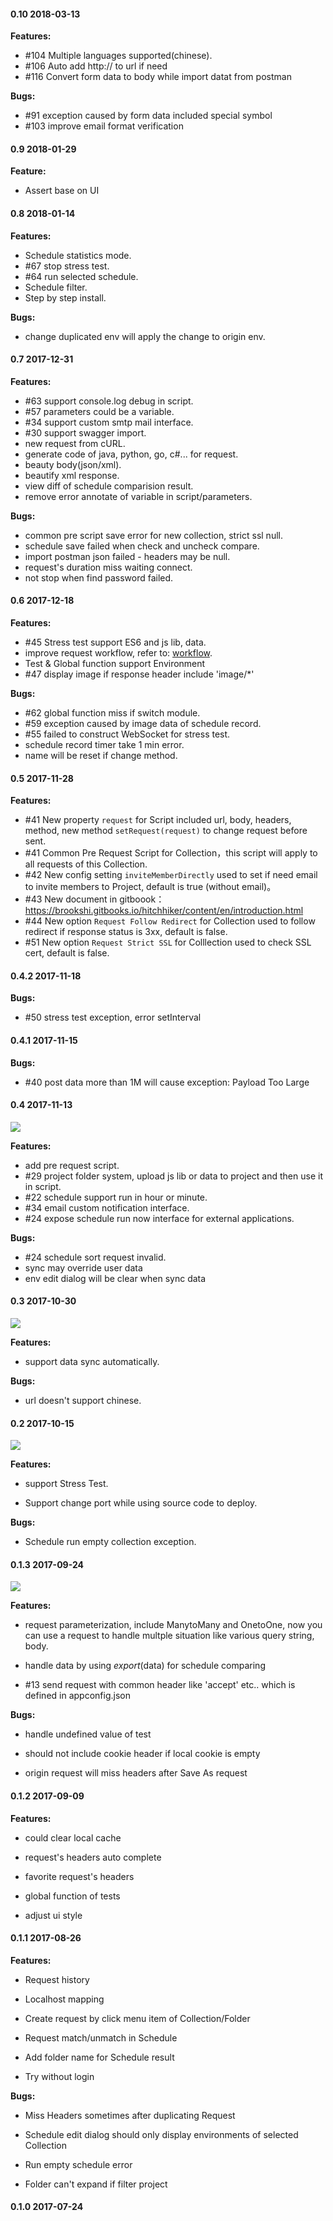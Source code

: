 #### 0.10 2018-03-13

**Features:**

* \#104 Multiple languages supported(chinese).
* \#106 Auto add http:// to url if need
* \#116 Convert form data to body while import datat from postman

**Bugs:**

* \#91 exception caused by form data included special symbol
* \#103 improve email format verification

#### 0.9 2018-01-29

**Feature:**

* Assert base on UI


#### 0.8 2018-01-14

**Features:**

* Schedule statistics mode.
* \#67 stop stress test.
* \#64 run selected schedule.
* Schedule filter.
* Step by step install.

**Bugs:**

* change duplicated env will apply the change to origin env.


#### 0.7 2017-12-31

**Features:**

* \#63 support console.log debug in script.
* \#57 parameters could be a variable.
* \#34 support custom smtp mail interface.
* \#30 support swagger import.
* new request from cURL.
* generate code of java, python, go, c#... for request.
* beauty body(json/xml).
* beautify xml response.
* view diff of schedule comparision result.
* remove error annotate of variable in script/parameters.

**Bugs:**

* common pre script save error for new collection, strict ssl null.
* schedule save failed when check and uncheck compare.
* import postman json failed - headers may be null.
* request's duration miss waiting connect.
* not stop when find password failed.


#### 0.6 2017-12-18

**Features:**

* \#45 Stress test support ES6 and js lib, data.
* improve request workflow, refer to: [workflow](https://raw.githubusercontent.com/brookshi/images/master/Hitchhiker/script/reuqest_wf.png).
* Test & Global function support Environment
* \#47 display image if response header include 'image/*'

**Bugs:**

* \#62 global function miss if switch module.
* \#59 exception caused by image data of schedule record.
* \#55 failed to construct WebSocket for stress test.
* schedule record timer take 1 min error.
* name will be reset if change method.


#### 0.5 2017-11-28

**Features:**

* \#41 New property `request` for Script included url, body, headers, method, new method `setRequest(request)` to change request before sent.
* \#41 Common Pre Request Script for Collection，this script will apply to all requests of this Collection.
* \#42 New config setting `inviteMemberDirectly` used to set if need email to invite members to Project, default is true (without email)。
* \#43 New document in gitboook： https://brookshi.gitbooks.io/hitchhiker/content/en/introduction.html
* \#44 New option `Request Follow Redirect` for Collection used to follow redirect if response status is 3xx, default is false.
* \#51 New option `Request Strict SSL` for Colllection used to check SSL cert, default is false.


#### 0.4.2 2017-11-18

**Bugs:**

* \#50 stress test exception, error setInterval


#### 0.4.1 2017-11-15

**Bugs:**

* \#40 post data more than 1M will cause exception: Payload Too Large


#### 0.4 2017-11-13

![](https://raw.githubusercontent.com/brookshi/images/master/Hitchhiker/pre_request_script.PNG)

**Features:**

* add pre request script.
* \#29 project folder system, upload js lib or data to project and then use it in script.
* \#22 schedule support run in hour or minute.
* \#34 email custom notification interface.
* \#24 expose schedule run now interface for external applications.

**Bugs:**

* \#24 schedule sort request invalid.
* sync may override user data
* env edit dialog will be clear when sync data


#### 0.3 2017-10-30

![](https://raw.githubusercontent.com/brookshi/images/master/Hitchhiker/sync.gif)

**Features:**

* support data sync automatically.

**Bugs:**

* url doesn't support chinese.


#### 0.2 2017-10-15

![](https://raw.githubusercontent.com/brookshi/images/master/Hitchhiker/stresstest.gif)

**Features:**

* support Stress Test.

* Support change port while using source code to deploy.

**Bugs:**

* Schedule run empty collection exception.


#### 0.1.3 2017-09-24

![](https://raw.githubusercontent.com/brookshi/images/master/Hitchhiker/parameters.gif)

**Features:**

* request parameterization, include ManytoMany and OnetoOne, now you can use a request to handle multple situation like various query string, body.

* handle data by using $export$(data) for schedule comparing

* \#13 send request with common header like 'accept' etc.. which is defined in appconfig.json

**Bugs:**

* handle undefined value of test

* should not include cookie header if local cookie is empty

* origin request will miss headers after Save As request 


#### 0.1.2 2017-09-09

**Features:**

* could clear local cache

* request's headers auto complete

* favorite request's headers

* global function of tests

* adjust ui style


#### 0.1.1 2017-08-26

**Features:**

* Request history

* Localhost mapping

* Create request by click menu item of Collection/Folder

* Request match/unmatch in Schedule

* Add folder name for Schedule result

* Try without login

**Bugs:**

* Miss Headers sometimes after duplicating Request

* Schedule edit dialog should only display environments of selected Collection

* Run empty schedule error

* Folder can't expand if filter project


#### 0.1.0 2017-07-24